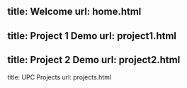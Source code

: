 title: Welcome
url: home.html
-------
title: Project 1 Demo
url: project1.html
-------
title: Project 2 Demo
url: project2.html
-------
title: UPC Projects
url: projects.html

